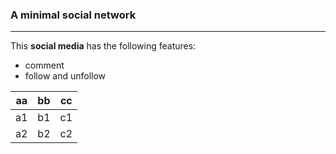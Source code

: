 ### A minimal social network

---

This **social media** has the following features:
- comment
- follow and unfollow

aa|bb|cc
---|---|---
a1|b1|c1
a2|b2|c2


